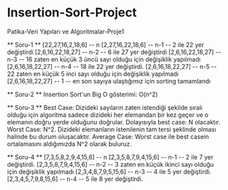 # Insertion-Sort-Project
Patika-Veri Yapıları ve Algoritmalar-Proje1

** Soru-1 **
[22,27,16,2,18,6] -- n
[2,27,16,22,18,6] -- n-1 -- 2 ile 22 yer değiştirdi
[2,6,16,22,18,27] -- n-2 -- 6 ile 27 yer değiştirdi
[2,6,16,22,18,27] -- n-3 -- 16 zaten en küçük 3 üncü sayı olduğu için değişiklik yapılmadı
[2,6,16,18,22,27] -- n-4 -- 18 ile 22 yer değiştirdi.
[2,6,16,18,22,27] -- n-5 -- 22 zaten en küçük 5 inci sayı olduğu için değişiklik yapılmadı
[2,6,16,18,22,27] -- 1 -- en son sayıya ulaştığımız için sorting tamamlandı

** Soru-2 **
Insertion Sort'un Big O gösterimi: O(n^2)

** Soru-3 **
Best Case: Dizideki sayıların zaten istendiği şekilde sıralı olduğu için algoritma sadece dizideki her elemandan bir kez geçer ve o elemanın doğru yerde olduğunu doğrular. Dolayısıyla best case: N olacaktır.
Worst Case: N^2. Dizideki elemanların istenilenin tam tersi şeklinde olması halinde bu durum oluşacaktır.
Average Case: Worst case ile best casein ortalamasını aldığımızda N^2 olarak buluruz.

** Soru-4 **
[7,3,5,8,2,9,4,15,6] -- n
[2,3,5,8,7,9,4,15,6] -- n-1 -- 2 ile 7 yer değiştirdi.
[2,3,5,8,7,9,4,15,6] -- n-2 -- 3 zaten en küçük ikinci sayı olduğu için değişiklik yapılmadı
[2,3,4,8,7,9,5,15,6] -- n-3 -- 4 ile 5 yer değiştirdi.
[2,3,4,5,7,9,8,15,6] -- n-4 -- 5 ile 8 yer değiştirdi.
